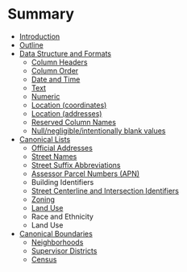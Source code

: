 # Summary

* [Introduction](README.md)
* [Outline](chapter1.md)
* [Data Structure and Formats](formats.md)
  * [Column Headers](column-headers.md)
  * [Column Order](column-order.md)
  * [Date and Time](date-and-time.md)
  * [Text](text.md)
  * [Numeric](numeric.md)
  * [Location \(coordinates\)](location-coordinates.md)
  * [Location \(addresses\)](addresses.md)
  * [Reserved Column Names](reserved-column-names.md)
  * [Null/negligible/intentionally blank values](nullnegligible-values.md)
* [Canonical Lists](canonical-lists.md)
  * [Official Addresses](canonical-lists/address-numbers.md)
  * [Street Names](canonical-lists/street-names.md)
  * [Street Suffix Abbreviations](canonical-lists/postal-service-street-suffix-abbreviations.md)
  * [Assessor Parcel Numbers \(APN\)](canonical-lists/assessor-parcel-numbers-apn.md)
  * Building Identifiers
  * [Street Centerline and Intersection Identifiers](canonical-lists/street-centerline-and-intersection-identifiers.md)
  * [Zoning](canonical-lists/zoning.md)
  * [Land Use](canonical-lists/land-use.md)
  * Race and Ethnicity
  * Land Use
* [Canonical Boundaries](boundaries/intro.md)
  * [Neighborhoods](boundaries/neighborhoods.md)
  * [Supervisor Districts](boundaries/supervisor_districts.md)
  * [Census](boundaries/census.md)

